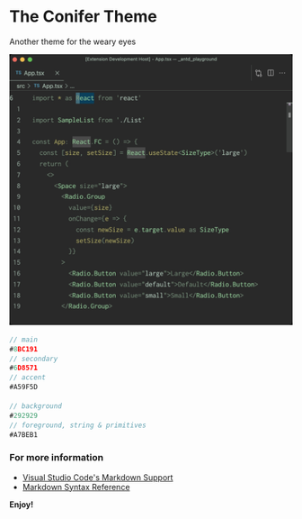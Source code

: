 # The Conifer Theme

Another theme for the weary eyes

![tsx file](images/tsx-file.jpg)

```js
// main
#8BC191
// secondary
#6D8571
// accent
#A59F5D

// background
#292929
// foreground, string & primitives
#A7BEB1
```

### For more information
* [Visual Studio Code's Markdown Support](http://code.visualstudio.com/docs/languages/markdown)
* [Markdown Syntax Reference](https://help.github.com/articles/markdown-basics/)

**Enjoy!**
